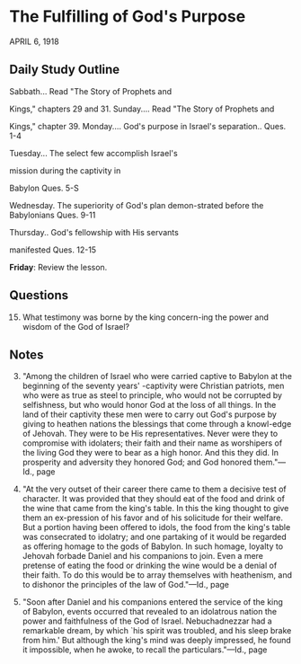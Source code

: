 # The Fulfilling of God's Purpose
APRIL 6, 1918

## Daily Study Outline

Sabbath... Read "The Story of Prophets and

Kings," chapters 29 and 31. Sunday.... Read "The Story of Prophets and

Kings," chapter 39. Monday.... God's purpose in Israel's separation.. Ques. 1-4

Tuesday... The select few accomplish Israel's

mission during the captivity in

Babylon Ques. 5-S

Wednesday. The superiority of God's plan demon-strated before the Babylonians Ques. 9-11

Thursday.. God's fellowship with His servants

manifested Ques. 12-15

**Friday**: Review the lesson.

## Questions

15. What testimony was borne by the king concern-ing the power and wisdom of the God of Israel? 

## Notes

3. "Among the children of Israel who were carried captive to Babylon at the beginning of the seventy years' -captivity were Christian patriots, men who were as true as steel to principle, who would not be corrupted by selfishness, but who would honor God at the loss of all things. In the land of their captivity these men were to carry out God's purpose by giving to heathen nations the blessings that come through a knowl-edge of Jehovah. They were to be His representatives. Never were they to compromise with idolaters; their faith and their name as worshipers of the living God they were to bear as a high honor. And this they did. In prosperity and adversity they honored God; and God honored them."—Id., page

4. "At the very outset of their career there came to them a decisive test of character. It was provided that they should eat of the food and drink of the wine that came from the king's table. In this the king thought to give them an ex-pression of his favor and of his solicitude for their welfare. But a portion having been offered to idols, the food from the king's table was consecrated to idolatry; and one partaking of it would be regarded as offering homage to the gods of Babylon. In such homage, loyalty to Jehovah forbade Daniel and his companions to join. Even a mere pretense of eating the food or drinking the wine would be a denial of their faith. To do this would be to array themselves with heathenism, and to dishonor the principles of the law of God."—Id., page

6. "Soon after Daniel and his companions entered the service of the king of Babylon, events occurred that revealed to an idolatrous nation the power and faithfulness of the God of Israel. Nebuchadnezzar had a remarkable dream, by which `his spirit was troubled, and his sleep brake from him.' But although the king's mind was deeply impressed, he found it impossible, when he awoke, to recall the particulars."—Id., page
